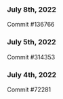### July 8th, 2022

Commit #136766

### July 5th, 2022

Commit #314353


### July 4th, 2022

Commit #72281
